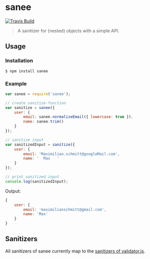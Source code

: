# sanee

[![Travis Build](http://img.shields.io/travis/maximilianschmitt/sanee.svg?style=flat)](https://travis-ci.org/maximilianschmitt/sanee)

> A sanitizer for (nested) objects with a simple API.

## Usage

### Installation

```
$ npm install sanee
```

### Example

``` js
var sanee = require('sanee');

// create sanitize-function
var sanitize = sanee({
	user: {
		email: sanee.normalizeEmail({ lowercase: true }),
		name: sanee.trim()
	}
});

// sanitize input
var sanitizedInput = sanitize({
	user: {
		email: 'Maximilian.schmitt@googleMail.com',
		name: '  Max   '
	}
});

// print sanitized input
console.log(sanitizedInput);
```

Output:

```js
{
	user: {
		email: 'maximilianschmitt@gmail.com',
		name: 'Max'
	}
}
```

## Sanitizers

All sanitizers of sanee currently map to the [sanitizers of validator.js](https://github.com/chriso/validator.js#sanitizers).